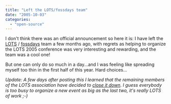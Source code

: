 ```yaml
---
title: "Left the LOTS/fossdays team"
date: "2005-10-03"
categories: 
  - "open-source"
---
```


I don't think there was an official announcement so here it is: I have left the [LOTS](http://www.lots.ch) / [fossdays](http://www.fossdays.org) team a few months ago, with regrets as helping to organize the LOTS 2005 conference was very interesting and rewarding, and the team was a cool one!

But one can only do so much in a day...and I was feeling like spreading myself too thin in the first half of this year. Hard choices...

_Update: A few days after posting this I learned that the remaining members of the LOTS association have decided to [close it down](http://www.fossdays.org/). I guess everybody is too busy to organize a new event as big as the last two, it's really LOTS of work ;-)_
